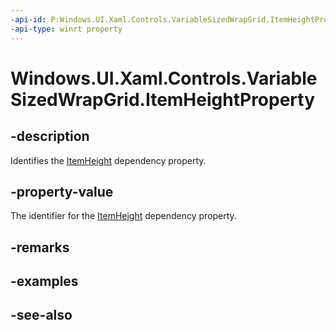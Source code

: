 ```yaml
---
-api-id: P:Windows.UI.Xaml.Controls.VariableSizedWrapGrid.ItemHeightProperty
-api-type: winrt property
---
```


<!-- Property syntax
public Windows.UI.Xaml.DependencyProperty ItemHeightProperty { get; }
-->

# Windows.UI.Xaml.Controls.VariableSizedWrapGrid.ItemHeightProperty

## -description
Identifies the [ItemHeight](variablesizedwrapgrid_itemheight.md) dependency property.



## -property-value
The identifier for the [ItemHeight](variablesizedwrapgrid_itemheight.md) dependency property.

## -remarks

## -examples

## -see-also
